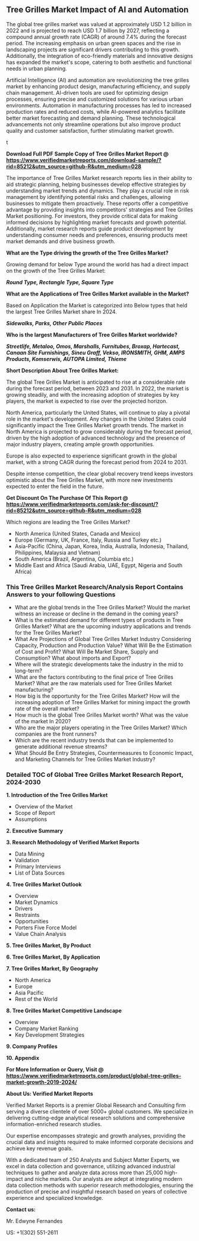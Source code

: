 <h2>Tree Grilles Market Impact of AI and Automation</h2><p>The global tree grilles market was valued at approximately USD 1.2 billion in 2022 and is projected to reach USD 1.7 billion by 2027, reflecting a compound annual growth rate (CAGR) of around 7.4% during the forecast period. The increasing emphasis on urban green spaces and the rise in landscaping projects are significant drivers contributing to this growth. Additionally, the integration of eco-friendly materials and innovative designs has expanded the market's scope, catering to both aesthetic and functional needs in urban planning.</p><p>Artificial Intelligence (AI) and automation are revolutionizing the tree grilles market by enhancing product design, manufacturing efficiency, and supply chain management. AI-driven tools are used for optimizing design processes, ensuring precise and customized solutions for various urban environments. Automation in manufacturing processes has led to increased production rates and reduced costs, while AI-powered analytics facilitate better market forecasting and demand planning. These technological advancements not only streamline operations but also improve product quality and customer satisfaction, further stimulating market growth.</p>t</p><p id="" class=""><strong>Download Full PDF Sample Copy of Tree Grilles Market Report @ <a href="https://www.verifiedmarketreports.com/download-sample/?rid=85212&utm_source=github-R&utm_medium=028" target="_blank">https://www.verifiedmarketreports.com/download-sample/?rid=85212&utm_source=github-R&utm_medium=028</a></strong></p><p>The importance of&nbsp;Tree Grilles Market research reports lies in their ability to aid strategic planning, helping businesses develop effective strategies by understanding market trends and dynamics. They play a crucial role in risk management by identifying potential risks and challenges, allowing businesses to mitigate them proactively. These reports offer a competitive advantage by providing insights into competitors' strategies and Tree Grilles Market positioning. For investors, they provide critical data for making informed decisions by highlighting market forecasts and growth potential. Additionally, market research reports guide product development by understanding consumer needs and preferences, ensuring products meet market demands and drive business growth.</p><p><strong>What are the&nbsp;Type driving the growth of the Tree Grilles Market?</strong></p><p id="" class="">Growing demand for below Type around the world has had a direct impact on the growth of the Tree Grilles Market:</p><em><strong>Round Type, Rectangle Type, Square Type</strong></em></p><strong>What are the&nbsp;Applications&nbsp;of Tree Grilles Market available in the Market?</strong></p><p id="" class="">Based on Application the Market is categorized into Below types that held the largest Tree Grilles Market share In 2024.</p><em><strong>Sidewalks, Parks, Other Public Places</strong></em></p><strong>Who is the largest Manufacturers of Tree Grilles Market worldwide?</strong></p><p><em><strong>Streetlife, Metaloo, Omos, Marshalls, Furnitubes, Broxap, Hartecast, Canaan Site Furnishings, Sineu Graff, Vekso, IRONSMITH, GHM, AMPS Products, Komserwis, AUTOPA Limited, Thieme</strong></em></p><p id="" class=""><strong>Short Description About Tree Grilles Market:</strong></p><p>The global Tree Grilles Market is anticipated to rise at a considerable rate during the forecast period, between 2023 and 2031. In 2022, the market is growing steadily, and with the increasing adoption of strategies by key players, the market is expected to rise over the projected horizon.</p><p>North America, particularly the United States, will continue to play a pivotal role in the market's development. Any changes in the United States could significantly impact the Tree Grilles Market growth trends. The market in North America is projected to grow considerably during the forecast period, driven by the high adoption of advanced technology and the presence of major industry players, creating ample growth opportunities.</p><p>Europe is also expected to experience significant growth in the global market, with a strong CAGR during the forecast period from 2024 to 2031.</p><p>Despite intense competition, the clear global recovery trend keeps investors optimistic about the Tree Grilles Market, with more new investments expected to enter the field in the future.</p><p id="" class=""><strong>Get Discount On The Purchase Of This Report @ <a href="https://www.verifiedmarketreports.com/ask-for-discount/?rid=85212&utm_source=github-R&utm_medium=028" target="_blank">https://www.verifiedmarketreports.com/ask-for-discount/?rid=85212&utm_source=github-R&utm_medium=028</a></strong></p>Which regions are leading the Tree Grilles Market?</p><ul><li>North America (United States, Canada and Mexico)</li><li>Europe (Germany, UK, France, Italy, Russia and Turkey etc.)</li><li>Asia-Pacific (China, Japan, Korea, India, Australia, Indonesia, Thailand, Philippines, Malaysia and Vietnam)</li><li>South America (Brazil, Argentina, Columbia etc.)</li><li>Middle East and Africa (Saudi Arabia, UAE, Egypt, Nigeria and South Africa)</li></ul><h3 id="" class="">This Tree Grilles Market Research/Analysis Report Contains Answers to your following Questions</h3><ul><li>What are the global trends in the Tree Grilles Market? Would the market witness an increase or decline in the demand in the coming years?</li><li>What is the estimated demand for different types of products in Tree Grilles Market? What are the upcoming industry applications and trends for the Tree Grilles Market?</li><li>What Are Projections of Global Tree Grilles Market Industry Considering Capacity, Production and Production Value? What Will Be the Estimation of Cost and Profit? What Will Be Market Share, Supply and Consumption? What about imports and Export?</li><li>Where will the strategic developments take the industry in the mid to long-term?</li><li>What are the factors contributing to the final price of Tree Grilles Market? What are the raw materials used for Tree Grilles Market manufacturing?</li><li>How big is the opportunity for the Tree Grilles Market? How will the increasing adoption of Tree Grilles Market for mining impact the growth rate of the overall market?</li><li>How much is the global Tree Grilles Market worth? What was the value of the market In 2020?</li><li>Who are the major players operating in the Tree Grilles Market? Which companies are the front runners?</li><li>Which are the recent industry trends that can be implemented to generate additional revenue streams?</li><li>What Should Be Entry Strategies, Countermeasures to Economic Impact, and Marketing Channels for Tree Grilles Market Industry?</li></ul><h3 id="" class="">Detailed TOC of Global Tree Grilles Market Research Report, 2024-2030</h3><p id="" class=""><strong>1. Introduction of the Tree Grilles Market</strong></p><ul><li>Overview of the Market</li><li>Scope of Report</li><li>Assumptions</li></ul><p id="" class=""><strong>2. Executive Summary</strong></p><p id="" class=""><strong>3. Research Methodology of Verified Market Reports</strong></p><ul><li>Data Mining</li><li>Validation</li><li>Primary Interviews</li><li>List of Data Sources</li></ul><p id="" class=""><strong>4. Tree Grilles Market Outlook</strong></p><ul><li>Overview</li><li>Market Dynamics</li><li>Drivers</li><li>Restraints</li><li>Opportunities</li><li>Porters Five Force Model</li><li>Value Chain Analysis</li></ul><p id="" class=""><strong>5. Tree Grilles Market, By Product</strong></p><p id="" class=""><strong>6. Tree Grilles Market, By Application</strong></p><p id="" class=""><strong>7. Tree Grilles Market, By Geography</strong></p><ul><li>North America</li><li>Europe</li><li>Asia Pacific</li><li>Rest of the World</li></ul><p id="" class=""><strong>8. Tree Grilles Market Competitive Landscape</strong></p><ul><li>Overview</li><li>Company Market Ranking</li><li>Key Development Strategies</li></ul><p id="" class=""><strong>9. Company Profiles</strong></p><p id="" class=""><strong>10. Appendix</strong></p><p id="" class=""><strong>For More Information or Query, Visit @ <a href="https://www.verifiedmarketreports.com/product/global-tree-grilles-market-growth-2019-2024/" target="_blank">https://www.verifiedmarketreports.com/product/global-tree-grilles-market-growth-2019-2024/</a></strong></p><p id="" class=""><strong>About Us: Verified Market Reports</strong></p><p id="" class="">Verified Market Reports is a premier Global Research and Consulting firm serving a diverse clientele of over 5000+ global customers. We specialize in delivering cutting-edge analytical research solutions and comprehensive information-enriched research studies.</p><p id="" class="">Our expertise encompasses strategic and growth analyses, providing the crucial data and insights required to make informed corporate decisions and achieve key revenue goals.</p><p id="" class="">With a dedicated team of 250 Analysts and Subject Matter Experts, we excel in data collection and governance, utilizing advanced industrial techniques to gather and analyze data across more than 25,000 high-impact and niche markets. Our analysts are adept at integrating modern data collection methods with superior research methodologies, ensuring the production of precise and insightful research based on years of collective experience and specialized knowledge.</p><p id="" class=""><strong>Contact us:</strong></p><p id="" class="">Mr. Edwyne Fernandes</p><p id="" class="">US: +1(302) 551-2611</p>